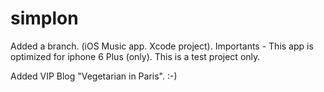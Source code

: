 # simplon

Added a branch. (iOS Music app. Xcode project).
Importants - This app is optimized for iphone 6 Plus (only).
This is a test project only.



Added VIP Blog "Vegetarian in Paris". :-)


